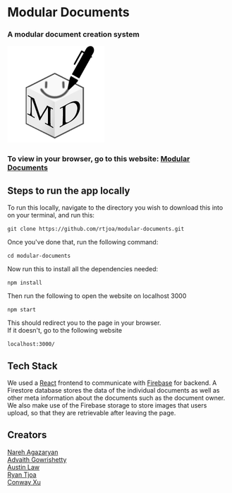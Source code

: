 # Modular Documents
### A modular document creation system

![Modular Documents Logo](/public/logo.png)

### To view in your browser, go to this website: [Modular Documents](https://modular-documents.netlify.app/)

## Steps to run the app locally

To run this locally, navigate to the directory you wish to download this into on your terminal, and run this:
```
git clone https://github.com/rtjoa/modular-documents.git
```

Once you've done that, run the following command:
```
cd modular-documents
```

Now run this to install all the dependencies needed:
```
npm install
```

Then run the following to open the website on localhost 3000
```
npm start
```

This should redirect you to the page in your browser.<br>
If it doesn't, go to the following website
```
localhost:3000/
```

## Tech Stack
We used a [React](https://reactjs.org/) frontend to communicate with [Firebase](https://firebase.google.com/) for backend. 
A Firestore database stores the data of the individual documents as well as other meta information about the documents such as the document owner. 
We also make use of the Firebase storage to store images that users upload, so that they are retrievable after leaving the page.

## Creators
[Nareh Agazaryan](https://github.com/nareha)<br>
[Advaith Gowrishetty](https://github.com/advaithg)<br>
[Austin Law](https://github.com/AustinLaw8)<br>
[Ryan Tjoa](https://github.com/rtjoa)<br>
[Conway Xu](https://github.com/Gishki23)
